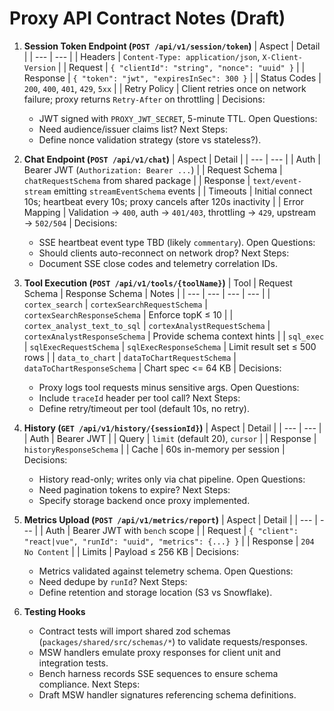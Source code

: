 # Proxy API Contract Notes (Draft)

1. **Session Token Endpoint (`POST /api/v1/session/token`)**
   | Aspect | Detail |
   | --- | --- |
   | Headers | `Content-Type: application/json`, `X-Client-Version` |
   | Request | `{ "clientId": "string", "nonce": "uuid" }` |
   | Response | `{ "token": "jwt", "expiresInSec": 300 }` |
   | Status Codes | `200`, `400`, `401`, `429`, `5xx` |
   | Retry Policy | Client retries once on network failure; proxy returns `Retry-After` on throttling |
   Decisions:
   - JWT signed with `PROXY_JWT_SECRET`, 5-minute TTL.
   Open Questions:
   - Need audience/issuer claims list?
   Next Steps:
   - Define nonce validation strategy (store vs stateless?).

2. **Chat Endpoint (`POST /api/v1/chat`)**
   | Aspect | Detail |
   | --- | --- |
   | Auth | Bearer JWT (`Authorization: Bearer ...`) |
   | Request Schema | `chatRequestSchema` from shared package |
   | Response | `text/event-stream` emitting `streamEventSchema` events |
   | Timeouts | Initial connect 10s; heartbeat every 10s; proxy cancels after 120s inactivity |
   | Error Mapping | Validation → `400`, auth → `401/403`, throttling → `429`, upstream → `502/504` |
   Decisions:
   - SSE heartbeat event type TBD (likely `commentary`).
   Open Questions:
   - Should clients auto-reconnect on network drop?
   Next Steps:
   - Document SSE close codes and telemetry correlation IDs.

3. **Tool Execution (`POST /api/v1/tools/{toolName}`)**
   | Tool | Request Schema | Response Schema | Notes |
   | --- | --- | --- | --- |
   | `cortex_search` | `cortexSearchRequestSchema` | `cortexSearchResponseSchema` | Enforce topK ≤ 10 |
   | `cortex_analyst_text_to_sql` | `cortexAnalystRequestSchema` | `cortexAnalystResponseSchema` | Provide schema context hints |
   | `sql_exec` | `sqlExecRequestSchema` | `sqlExecResponseSchema` | Limit result set ≤ 500 rows |
   | `data_to_chart` | `dataToChartRequestSchema` | `dataToChartResponseSchema` | Chart spec <= 64 KB |
   Decisions:
   - Proxy logs tool requests minus sensitive args.
   Open Questions:
   - Include `traceId` header per tool call?
   Next Steps:
   - Define retry/timeout per tool (default 10s, no retry).

4. **History (`GET /api/v1/history/{sessionId}`)**
   | Aspect | Detail |
   | --- | --- |
   | Auth | Bearer JWT |
   | Query | `limit` (default 20), `cursor` |
   | Response | `historyResponseSchema` |
   | Cache | 60s in-memory per session |
   Decisions:
   - History read-only; writes only via chat pipeline.
   Open Questions:
   - Need pagination tokens to expire?
   Next Steps:
   - Specify storage backend once proxy implemented.

5. **Metrics Upload (`POST /api/v1/metrics/report`)**
   | Aspect | Detail |
   | --- | --- |
   | Auth | Bearer JWT with `bench` scope |
   | Request | `{ "client": "react|vue", "runId": "uuid", "metrics": {...} }` |
   | Response | `204 No Content` |
   | Limits | Payload ≤ 256 KB |
   Decisions:
   - Metrics validated against telemetry schema.
   Open Questions:
   - Need dedupe by `runId`?
   Next Steps:
   - Define retention and storage location (S3 vs Snowflake).

6. **Testing Hooks**
   - Contract tests will import shared zod schemas (`packages/shared/src/schemas/*`) to validate requests/responses.
   - MSW handlers emulate proxy responses for client unit and integration tests.
   - Bench harness records SSE sequences to ensure schema compliance.
   Next Steps:
   - Draft MSW handler signatures referencing schema definitions.
